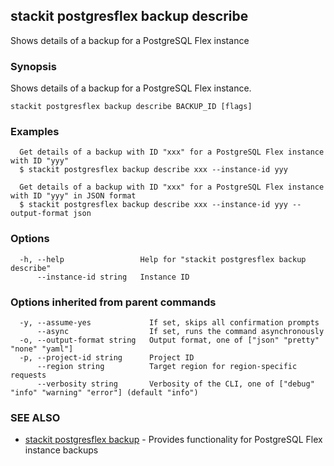 ## stackit postgresflex backup describe

Shows details of a backup for a PostgreSQL Flex instance

### Synopsis

Shows details of a backup for a PostgreSQL Flex instance.

```
stackit postgresflex backup describe BACKUP_ID [flags]
```

### Examples

```
  Get details of a backup with ID "xxx" for a PostgreSQL Flex instance with ID "yyy"
  $ stackit postgresflex backup describe xxx --instance-id yyy

  Get details of a backup with ID "xxx" for a PostgreSQL Flex instance with ID "yyy" in JSON format
  $ stackit postgresflex backup describe xxx --instance-id yyy --output-format json
```

### Options

```
  -h, --help                 Help for "stackit postgresflex backup describe"
      --instance-id string   Instance ID
```

### Options inherited from parent commands

```
  -y, --assume-yes             If set, skips all confirmation prompts
      --async                  If set, runs the command asynchronously
  -o, --output-format string   Output format, one of ["json" "pretty" "none" "yaml"]
  -p, --project-id string      Project ID
      --region string          Target region for region-specific requests
      --verbosity string       Verbosity of the CLI, one of ["debug" "info" "warning" "error"] (default "info")
```

### SEE ALSO

* [stackit postgresflex backup](./stackit_postgresflex_backup.md)	 - Provides functionality for PostgreSQL Flex instance backups

